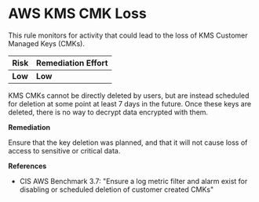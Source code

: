 # AWS KMS CMK Loss

This rule monitors for activity that could lead to the loss of KMS Customer Managed Keys \(CMKs\).

| Risk    | Remediation Effort |
| :------ | :----------------- |
| **Low** | **Low**            |

KMS CMKs cannot be directly deleted by users, but are instead scheduled for deletion at some point at least 7 days in the future. Once these keys are deleted, there is no way to decrypt data encrypted with them.

**Remediation**

Ensure that the key deletion was planned, and that it will not cause loss of access to sensitive or critical data.

**References**

- CIS AWS Benchmark 3.7: "Ensure a log metric filter and alarm exist for disabling or scheduled deletion of customer created CMKs"
